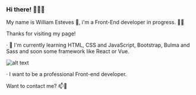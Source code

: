 ### Hi there! 👋👋👋

My name is William Esteves :bearded_person:, i'm a Front-End developer in progress.  :man_technologist:

Thanks for visiting my page! 

· 🌱 I'm currently learning HTML, CSS and JavaScript, Bootstrap, Bulma and Sass and soon some        framework like React or Vue.

![alt text](https://giphy.com/embed/RbDKaczqWovIugyJmW")

· I want to be a professional Front-end developer.

Want to contact me? 📫💬


